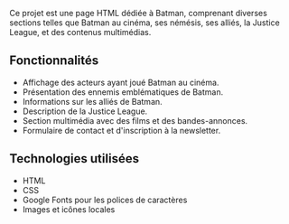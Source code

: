 Ce projet est une page HTML dédiée à Batman, comprenant diverses sections telles que Batman au cinéma, ses némésis, ses alliés, la Justice League, et des contenus multimédias.

## Fonctionnalités

- Affichage des acteurs ayant joué Batman au cinéma.
- Présentation des ennemis emblématiques de Batman.
- Informations sur les alliés de Batman.
- Description de la Justice League.
- Section multimédia avec des films et des bandes-annonces.
- Formulaire de contact et d'inscription à la newsletter.

## Technologies utilisées

- HTML
- CSS
- Google Fonts pour les polices de caractères
- Images et icônes locales
